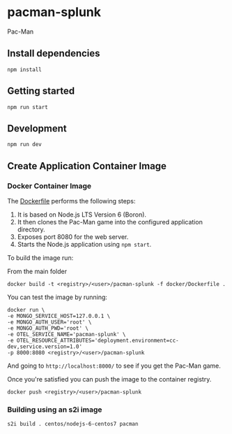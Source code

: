 # pacman-splunk
Pac-Man

## Install dependencies

```
npm install
```

## Getting started

```
npm run start
```

## Development

```
npm run dev
```

## Create Application Container Image

### Docker Container Image

The [Dockerfile](docker/Dockerfile) performs the following steps:

1. It is based on Node.js LTS Version 6 (Boron).
1. It then clones the Pac-Man game into the configured application directory.
1. Exposes port 8080 for the web server.
1. Starts the Node.js application using `npm start`.

To build the image run:

From the main folder

```
docker build -t <registry>/<user>/pacman-splunk -f docker/Dockerfile .
```

You can test the image by running:

```
docker run \
-e MONGO_SERVICE_HOST=127.0.0.1 \
-e MONGO_AUTH_USER='root' \
-e MONGO_AUTH_PWD='root' \
-e OTEL_SERVICE_NAME='pacman-splunk' \
-e OTEL_RESOURCE_ATTRIBUTES='deployment.environment=cc-dev,service.version=1.0'
-p 8000:8080 <registry>/<user>/pacman-splunk
```

And going to `http://localhost:8000/` to see if you get the Pac-Man game.

Once you're satisfied you can push the image to the container registry.

```
docker push <registry>/<user>/pacman-splunk
```

### Building using an s2i image

```
s2i build . centos/nodejs-6-centos7 pacman
```
